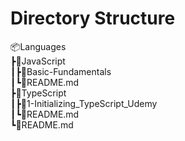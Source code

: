 # Directory Structure  

📦Languages  
┣📂JavaScript  
┃┣📂Basic-Fundamentals  
┃┗📜README.md  
┣📂TypeScript  
┃┣📂1-Initializing_TypeScript_Udemy  
┃┗📜README.md  
┗📜README.md  